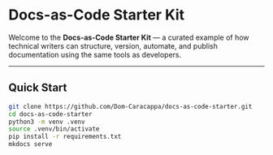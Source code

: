 # Docs-as-Code Starter Kit


Welcome to the **Docs-as-Code Starter Kit** — a curated example of how technical writers can structure, version, automate, and publish documentation using the same tools as developers.



---

## Quick Start

```bash
git clone https://github.com/Dom-Caracappa/docs-as-code-starter.git
cd docs-as-code-starter
python3 -m venv .venv
source .venv/bin/activate
pip install -r requirements.txt
mkdocs serve
```
